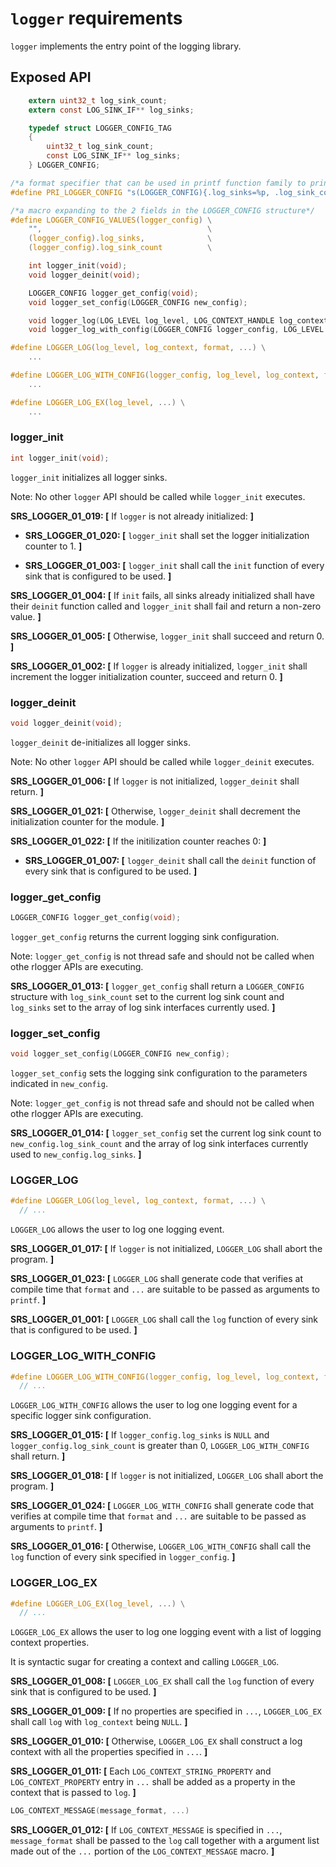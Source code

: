 # `logger` requirements

`logger` implements the entry point of the logging library.

## Exposed API

```c
    extern uint32_t log_sink_count;
    extern const LOG_SINK_IF** log_sinks;

    typedef struct LOGGER_CONFIG_TAG
    {
        uint32_t log_sink_count;
        const LOG_SINK_IF** log_sinks;
    } LOGGER_CONFIG;

/*a format specifier that can be used in printf function family to print the values behind a LOGGER_CONFIG, like printf("logger config is %" PRI_LOGGER_CONFIG "\n", LOGGER_CONFIG_VALUES(logger_config));*/
#define PRI_LOGGER_CONFIG "s(LOGGER_CONFIG){.log_sinks=%p, .log_sink_count=%" PRIu32 "}"

/*a macro expanding to the 2 fields in the LOGGER_CONFIG structure*/
#define LOGGER_CONFIG_VALUES(logger_config) \
    "",                                     \
    (logger_config).log_sinks,              \
    (logger_config).log_sink_count          \

    int logger_init(void);
    void logger_deinit(void);

    LOGGER_CONFIG logger_get_config(void);
    void logger_set_config(LOGGER_CONFIG new_config);

    void logger_log(LOG_LEVEL log_level, LOG_CONTEXT_HANDLE log_context, const char* file, const char* func, int line_no, const char* format, ...);
    void logger_log_with_config(LOGGER_CONFIG logger_config, LOG_LEVEL log_level, LOG_CONTEXT_HANDLE log_context, const char* file, const char* func, int line_no, const char* format, ...);

#define LOGGER_LOG(log_level, log_context, format, ...) \
    ...

#define LOGGER_LOG_WITH_CONFIG(logger_config, log_level, log_context, format, ...) \
    ...

#define LOGGER_LOG_EX(log_level, ...) \
    ...
```

### logger_init

```c
int logger_init(void);
```

`logger_init` initializes all logger sinks.

Note: No other `logger` API should be called while `logger_init` executes.

**SRS_LOGGER_01_019: [** If `logger` is not already initialized: **]**

- **SRS_LOGGER_01_020: [** `logger_init` shall set the logger initialization counter to 1. **]**

- **SRS_LOGGER_01_003: [** `logger_init` shall call the `init` function of every sink that is configured to be used. **]**

**SRS_LOGGER_01_004: [** If `init` fails, all sinks already initialized shall have their `deinit` function called and `logger_init` shall fail and return a non-zero value. **]**

**SRS_LOGGER_01_005: [** Otherwise, `logger_init` shall succeed and return 0. **]**

**SRS_LOGGER_01_002: [** If `logger` is already initialized, `logger_init` shall increment the logger initialization counter, succeed and return 0. **]**

### logger_deinit

```c
void logger_deinit(void);
```

`logger_deinit` de-initializes all logger sinks.

Note: No other `logger` API should be called while `logger_deinit` executes.

**SRS_LOGGER_01_006: [** If `logger` is not initialized, `logger_deinit` shall return. **]**

**SRS_LOGGER_01_021: [** Otherwise, `logger_deinit` shall decrement the initialization counter for the module. **]**

**SRS_LOGGER_01_022: [** If the initilization counter reaches 0: **]**

- **SRS_LOGGER_01_007: [** `logger_deinit` shall call the `deinit` function of every sink that is configured to be used. **]**

### logger_get_config

```c
LOGGER_CONFIG logger_get_config(void);
```

`logger_get_config` returns the current logging sink configuration.

Note: `logger_get_config` is not thread safe and should not be called when othe rlogger APIs are executing.

**SRS_LOGGER_01_013: [** `logger_get_config` shall return a `LOGGER_CONFIG` structure with `log_sink_count` set to the current log sink count and `log_sinks` set to the array of log sink interfaces currently used. **]**

### logger_set_config

```c
void logger_set_config(LOGGER_CONFIG new_config);
```

`logger_set_config` sets the logging sink configuration to the parameters indicated in `new_config`.

Note: `logger_get_config` is not thread safe and should not be called when othe rlogger APIs are executing.

**SRS_LOGGER_01_014: [** `logger_set_config` set the current log sink count to `new_config.log_sink_count` and the array of log sink interfaces currently used to `new_config.log_sinks`. **]**

### LOGGER_LOG

```c
#define LOGGER_LOG(log_level, log_context, format, ...) \
  // ...
```

`LOGGER_LOG` allows the user to log one logging event.

**SRS_LOGGER_01_017: [** If `logger` is not initialized, `LOGGER_LOG` shall abort the program. **]**

**SRS_LOGGER_01_023: [** `LOGGER_LOG` shall generate code that verifies at compile time that `format` and `...` are suitable to be passed as arguments to `printf`. **]**

**SRS_LOGGER_01_001: [** `LOGGER_LOG` shall call the `log` function of every sink that is configured to be used. **]**

### LOGGER_LOG_WITH_CONFIG

```c
#define LOGGER_LOG_WITH_CONFIG(logger_config, log_level, log_context, format, ...) \
  // ...
```

`LOGGER_LOG_WITH_CONFIG` allows the user to log one logging event for a specific logger sink configuration.

**SRS_LOGGER_01_015: [** If `logger_config.log_sinks` is `NULL` and `logger_config.log_sink_count` is greater than 0, `LOGGER_LOG_WITH_CONFIG` shall return. **]**

**SRS_LOGGER_01_018: [** If `logger` is not initialized, `LOGGER_LOG` shall abort the program. **]**

**SRS_LOGGER_01_024: [** `LOGGER_LOG_WITH_CONFIG` shall generate code that verifies at compile time that `format` and `...` are suitable to be passed as arguments to `printf`. **]**

**SRS_LOGGER_01_016: [** Otherwise, `LOGGER_LOG_WITH_CONFIG` shall call the `log` function of every sink specified in `logger_config`. **]**

### LOGGER_LOG_EX

```c
#define LOGGER_LOG_EX(log_level, ...) \
  // ...
```

`LOGGER_LOG_EX` allows the user to log one logging event with a list of logging context properties.

It is syntactic sugar for creating a context and calling `LOGGER_LOG`.

**SRS_LOGGER_01_008: [** `LOGGER_LOG_EX` shall call the `log` function of every sink that is configured to be used. **]**

**SRS_LOGGER_01_009: [** If no properties are specified in `...`, `LOGGER_LOG_EX` shall call `log` with `log_context` being `NULL`. **]**

**SRS_LOGGER_01_010: [** Otherwise, `LOGGER_LOG_EX` shall construct a log context with all the properties specified in `...`. **]**

**SRS_LOGGER_01_011: [** Each `LOG_CONTEXT_STRING_PROPERTY` and `LOG_CONTEXT_PROPERTY` entry in `...` shall be added as a property in the context that is passed to `log`. **]**

```c
LOG_CONTEXT_MESSAGE(message_format, ...)
```

**SRS_LOGGER_01_012: [** If `LOG_CONTEXT_MESSAGE` is specified in `...`, `message_format` shall be passed to the `log` call together with a argument list made out of the `...` portion of the `LOG_CONTEXT_MESSAGE` macro. **]**
